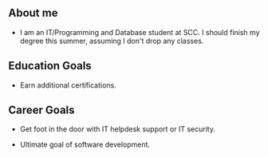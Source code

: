 ## About me

* I am an IT/Programming and Database student at SCC. I should finish my degree this summer, assuming I don't drop any classes.

## Education Goals

* Earn additional certifications.

## Career Goals

* Get foot in the door with IT helpdesk support or IT security.

* Ultimate goal of software development.
